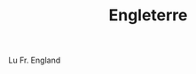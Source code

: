 ---
title: Engleterre
letter: E
permalink: "/definitions/bld-engleterre.html"
body: Lu Fr. England
published_at: '2018-07-07'
source: Black's Law Dictionary 2nd Ed (1910)
layout: post
---